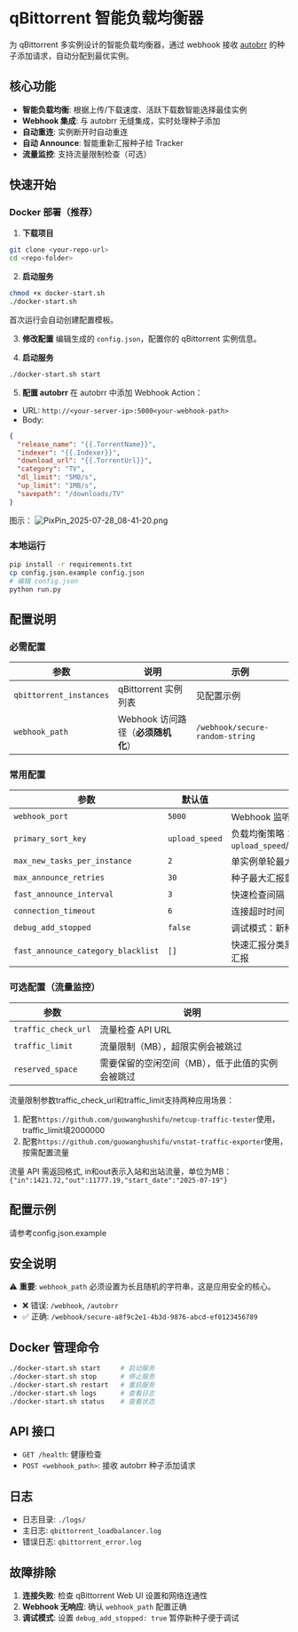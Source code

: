 # qBittorrent 智能负载均衡器

为 qBittorrent 多实例设计的智能负载均衡器，通过 webhook 接收 [autobrr](https://github.com/autobrr/autobrr) 的种子添加请求，自动分配到最优实例。

## 核心功能

- **智能负载均衡**: 根据上传/下载速度、活跃下载数智能选择最佳实例
- **Webhook 集成**: 与 autobrr 无缝集成，实时处理种子添加
- **自动重连**: 实例断开时自动重连
- **自动 Announce**: 智能重新汇报种子给 Tracker
- **流量监控**: 支持流量限制检查（可选）

## 快速开始

### Docker 部署（推荐）

1. **下载项目**
```bash
git clone <your-repo-url>
cd <repo-folder>
```

2. **启动服务**
```bash
chmod +x docker-start.sh
./docker-start.sh
```
首次运行会自动创建配置模板。

3. **修改配置**
编辑生成的 `config.json`，配置你的 qBittorrent 实例信息。

4. **启动服务**
```bash
./docker-start.sh start
```

5. **配置 autobrr**
在 autobrr 中添加 Webhook Action：
- URL: `http://<your-server-ip>:5000<your-webhook-path>`
- Body:
```json
{
  "release_name": "{{.TorrentName}}",
  "indexer": "{{.Indexer}}",
  "download_url": "{{.TorrentUrl}}",
  "category": "TV",
  "dl_limit": "5MB/s",
  "up_limit": "1MB/s",
  "savepath": "/downloads/TV"
}
```
图示：
![PixPin_2025-07-28_08-41-20.png](https://image.dooo.ng/c/2025/07/28/6886c78fc7448.webp)

### 本地运行

```bash
pip install -r requirements.txt
cp config.json.example config.json
# 编辑 config.json
python run.py
```

## 配置说明

### 必需配置

| 参数 | 说明 | 示例 |
|------|------|------|
| `qbittorrent_instances` | qBittorrent 实例列表 | 见配置示例 |
| `webhook_path` | Webhook 访问路径（**必须随机化**） | `/webhook/secure-random-string` |

### 常用配置

| 参数 | 默认值 | 说明 |
|------|--------|------|
| `webhook_port` | `5000` | Webhook 监听端口 |
| `primary_sort_key` | `upload_speed` | 负载均衡策略：`upload_speed`/`download_speed`/`active_downloads` |
| `max_new_tasks_per_instance` | `2` | 单实例单轮最大新任务数 |
| `max_announce_retries` | `30` | 种子最大汇报重试次数 |
| `fast_announce_interval` | `3` | 快速检查间隔（2-10秒），正常检查为2倍该值 |
| `connection_timeout` | `6` | 连接超时时间（秒）|
| `debug_add_stopped` | `false` | 调试模式：新种子暂停添加 |
| `fast_announce_category_blacklist` | `[]` | 快速汇报分类黑名单，指定分类的种子不触发快速汇报 |

### 可选配置（流量监控）

| 参数 | 说明 |
|------|------|
| `traffic_check_url` | 流量检查 API URL |
| `traffic_limit` | 流量限制（MB），超限实例会被跳过 |
| `reserved_space` | 需要保留的空闲空间（MB），低于此值的实例会被跳过 |

流量限制参数traffic_check_url和traffic_limit支持两种应用场景：
1. 配套`https://github.com/guowanghushifu/netcup-traffic-tester`使用，traffic_limit填2000000
2. 配套`https://github.com/guowanghushifu/vnstat-traffic-exporter`使用，按需配置流量

流量 API 需返回格式, in和out表示入站和出站流量，单位为MB：`{"in":1421.72,"out":11777.19,"start_date":"2025-07-19"}`

## 配置示例
请参考config.json.example

## 安全说明

⚠️ **重要**: `webhook_path` 必须设置为长且随机的字符串，这是应用安全的核心。

- ❌ 错误: `/webhook`, `/autobrr`
- ✅ 正确: `/webhook/secure-a8f9c2e1-4b3d-9876-abcd-ef0123456789`

## Docker 管理命令

```bash
./docker-start.sh start     # 启动服务
./docker-start.sh stop      # 停止服务
./docker-start.sh restart   # 重启服务
./docker-start.sh logs      # 查看日志
./docker-start.sh status    # 查看状态
```

## API 接口

- `GET /health`: 健康检查
- `POST <webhook_path>`: 接收 autobrr 种子添加请求

## 日志

- 日志目录: `./logs/`
- 主日志: `qbittorrent_loadbalancer.log`
- 错误日志: `qbittorrent_error.log`

## 故障排除

1. **连接失败**: 检查 qBittorrent Web UI 设置和网络连通性
2. **Webhook 无响应**: 确认 `webhook_path` 配置正确
3. **调试模式**: 设置 `debug_add_stopped: true` 暂停新种子便于调试 